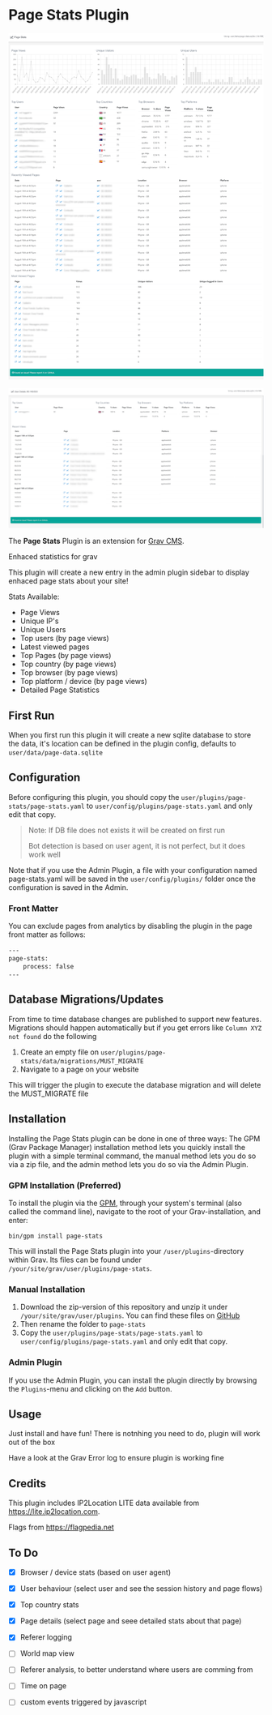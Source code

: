 # Page Stats Plugin
![](screenshot.png)


![](screenshot-1.png)


The **Page Stats** Plugin is an extension for [Grav CMS](http://github.com/getgrav/grav).

Enhaced statistics for grav

This plugin will create a new entry in the admin plugin sidebar to display enhaced page stats about your site!


Stats Available:
* Page Views
* Unique IP's
* Unique Users
* Top users (by page views)
* Latest viewed pages
* Top Pages (by page views)
* Top country (by page views)
* Top browser (by page views)
* Top platform / device (by page views)
* Detailed Page Statistics

## First Run
When you first run this plugin it will create a new sqlite database to store the data, it's location can be defined in the plugin config, defaults to ```user/data/page-data.sqlite```

>

## Configuration

Before configuring this plugin, you should copy the `user/plugins/page-stats/page-stats.yaml` to `user/config/plugins/page-stats.yaml` and only edit that copy.

> Note:
> If DB file does not exists it will be created on first run
>
> Bot detection is based on user agent, it is not perfect, but it does work well


Note that if you use the Admin Plugin, a file with your configuration named page-stats.yaml will be saved in the `user/config/plugins/` folder once the configuration is saved in the Admin.

### Front Matter
You can exclude pages from analytics by disabling the plugin in the page front matter as follows:
```
---
page-stats:
    process: false
---
```

## Database Migrations/Updates
From time to time database changes are published to support new features. Migrations should happen automatically but if you get errors like `Column XYZ not found` do the following

1. Create an empty file on `user/plugins/page-stats/data/migrations/MUST_MIGRATE`
2. Navigate to a page on your website

This will trigger the plugin to execute the database migration and will delete the MUST_MIGRATE file

## Installation

Installing the Page Stats plugin can be done in one of three ways: The GPM (Grav Package Manager) installation method lets you quickly install the plugin with a simple terminal command, the manual method lets you do so via a zip file, and the admin method lets you do so via the Admin Plugin.


### GPM Installation (Preferred)

To install the plugin via the [GPM](http://learn.getgrav.org/advanced/grav-gpm), through your system's terminal (also called the command line), navigate to the root of your Grav-installation, and enter:

    bin/gpm install page-stats

This will install the Page Stats plugin into your `/user/plugins`-directory within Grav. Its files can be found under `/your/site/grav/user/plugins/page-stats`.

### Manual Installation

1. Download the zip-version of this repository and unzip it under `/your/site/grav/user/plugins`. You can find these files on [GitHub](https://github.com//grav-plugin-page-stats)
2. Then rename the folder to `page-stats`
2. Copy the `user/plugins/page-stats/page-stats.yaml` to `user/config/plugins/page-stats.yaml` and only edit that copy.

### Admin Plugin

If you use the Admin Plugin, you can install the plugin directly by browsing the `Plugins`-menu and clicking on the `Add` button.


## Usage

Just install and have fun!
There is notnhing you need to do, plugin will work out of the box

Have a look at the Grav Error log to ensure plugin is working fine

## Credits

This plugin includes IP2Location LITE data available from <a href="https://lite.ip2location.com">https://lite.ip2location.com</a>.

Flags from https://flagpedia.net

## To Do


- [X] Browser / device stats (based on user agent)
- [X] User behaviour (select user and see the session history and page flows)
- [X] Top country stats
- [X] Page details (select page and seee detailed stats about that page)
- [X] Referer logging
- [ ] World map view
- [ ] Referer analysis, to better understand where users are comming from
- [ ] Time on page
- [ ] custom events triggered by javascript



